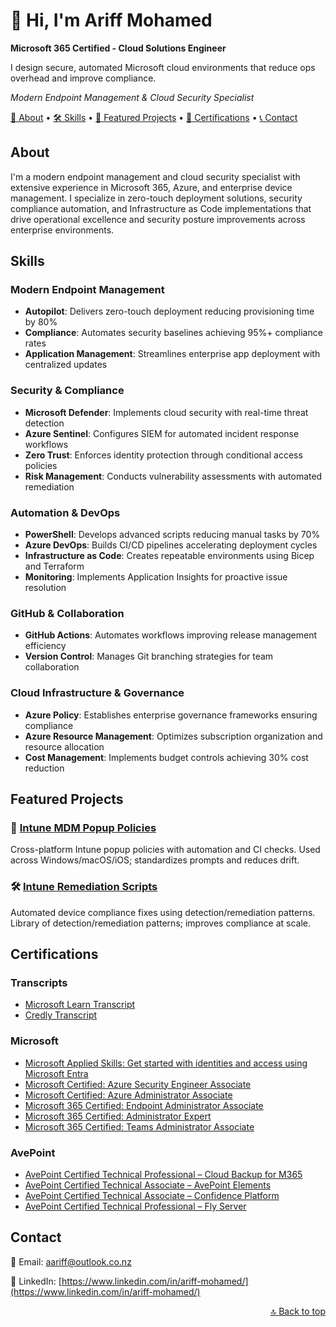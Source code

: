 # 👋 Hi, I'm Ariff Mohamed
**Microsoft 365 Certified - Cloud Solutions Engineer**

I design secure, automated Microsoft cloud environments that reduce ops overhead and improve compliance.

*Modern Endpoint Management & Cloud Security Specialist*

[📖 About](#about) • [🛠️ Skills](#skills) • [🚀 Featured Projects](#featured-projects) • [🏅 Certifications](#certifications) • [📞 Contact](#contact)

## About

I'm a modern endpoint management and cloud security specialist with extensive experience in Microsoft 365, Azure, and enterprise device management. I specialize in zero-touch deployment solutions, security compliance automation, and Infrastructure as Code implementations that drive operational excellence and security posture improvements across enterprise environments.

## Skills

### Modern Endpoint Management
- **Autopilot**: Delivers zero-touch deployment reducing provisioning time by 80%
- **Compliance**: Automates security baselines achieving 95%+ compliance rates
- **Application Management**: Streamlines enterprise app deployment with centralized updates

### Security & Compliance
- **Microsoft Defender**: Implements cloud security with real-time threat detection
- **Azure Sentinel**: Configures SIEM for automated incident response workflows
- **Zero Trust**: Enforces identity protection through conditional access policies
- **Risk Management**: Conducts vulnerability assessments with automated remediation

### Automation & DevOps
- **PowerShell**: Develops advanced scripts reducing manual tasks by 70%
- **Azure DevOps**: Builds CI/CD pipelines accelerating deployment cycles
- **Infrastructure as Code**: Creates repeatable environments using Bicep and Terraform
- **Monitoring**: Implements Application Insights for proactive issue resolution

### GitHub & Collaboration
- **GitHub Actions**: Automates workflows improving release management efficiency
- **Version Control**: Manages Git branching strategies for team collaboration

### Cloud Infrastructure & Governance
- **Azure Policy**: Establishes enterprise governance frameworks ensuring compliance
- **Azure Resource Management**: Optimizes subscription organization and resource allocation
- **Cost Management**: Implements budget controls achieving 30% cost reduction

## Featured Projects

### 🔧 [Intune MDM Popup Policies](https://github.com/a-ariff/Intune-MDM-Popup-Policies-macOS-Safari-Edge-Chrome-and-Windows-Edge-Chrome-)

Cross-platform Intune popup policies with automation and CI checks. Used across Windows/macOS/iOS; standardizes prompts and reduces drift.

### 🛠️ [Intune Remediation Scripts](https://github.com/a-ariff/intune-remediation-scripts)

Automated device compliance fixes using detection/remediation patterns. Library of detection/remediation patterns; improves compliance at scale.

## Certifications

### Transcripts
- [Microsoft Learn Transcript](https://learn.microsoft.com/en-us/users/ariff-mohamed/transcript/73n4ki5ojwly24p?source=docs&tab=applied-skills-tab)
- [Credly Transcript](https://www.credly.com/users/ariff-mohamed)

### Microsoft
- [Microsoft Applied Skills: Get started with identities and access using Microsoft Entra](https://learn.microsoft.com/api/credentials/share/en-us/Ariff-Mohamed/7CA3C54A4DAAF6D?sharingId=DD420D2859BF1A3C)
- [Microsoft Certified: Azure Security Engineer Associate](https://learn.microsoft.com/api/credentials/share/en-us/Ariff-Mohamed/1DE42D8D3E20360F?sharingId=DD420D2859BF1A3C)
- [Microsoft Certified: Azure Administrator Associate](https://learn.microsoft.com/api/credentials/share/en-us/Ariff-Mohamed/27EA011B0DB995A?sharingId=DD420D2859BF1A3C)
- [Microsoft 365 Certified: Endpoint Administrator Associate](https://learn.microsoft.com/api/credentials/share/en-us/Ariff-Mohamed/5E7B5535D853075?sharingId=DD420D2859BF1A3C)
- [Microsoft 365 Certified: Administrator Expert](https://learn.microsoft.com/api/credentials/share/en-us/Ariff-Mohamed/FFE73C769C6190B1?sharingId=DD420D2859BF1A3C)
- [Microsoft 365 Certified: Teams Administrator Associate](https://learn.microsoft.com/api/credentials/share/en-us/Ariff-A/1FF2E73BDCAE576?sharingId=5996650C026DFF6A)

### AvePoint
- [AvePoint Certified Technical Professional – Cloud Backup for M365](https://www.credly.com/badges/e43592d4-221d-4fea-aa33-262043879856/public_url)
- [AvePoint Certified Technical Associate – AvePoint Elements](https://www.credly.com/badges/f89e8071-97da-4fd9-a62f-b14294b00cda/public_url)
- [AvePoint Certified Technical Associate – Confidence Platform](https://www.credly.com/badges/ca658222-99e5-490b-bb82-c8b55b6de533/public_url)
- [AvePoint Certified Technical Professional – Fly Server](https://www.credly.com/badges/a6c376df-835f-40f9-b3d0-4dfa632c6e71/public_url)

## Contact

📧 Email: [aariff@outlook.co.nz](mailto:aariff@outlook.co.nz)

💼 LinkedIn: [https://www.linkedin.com/in/ariff-mohamed/](https://www.linkedin.com/in/ariff-mohamed/)

<div align="right">
<a href="#-hi-im-ariff-mohamed">🔝 Back to top</a>
</div>
